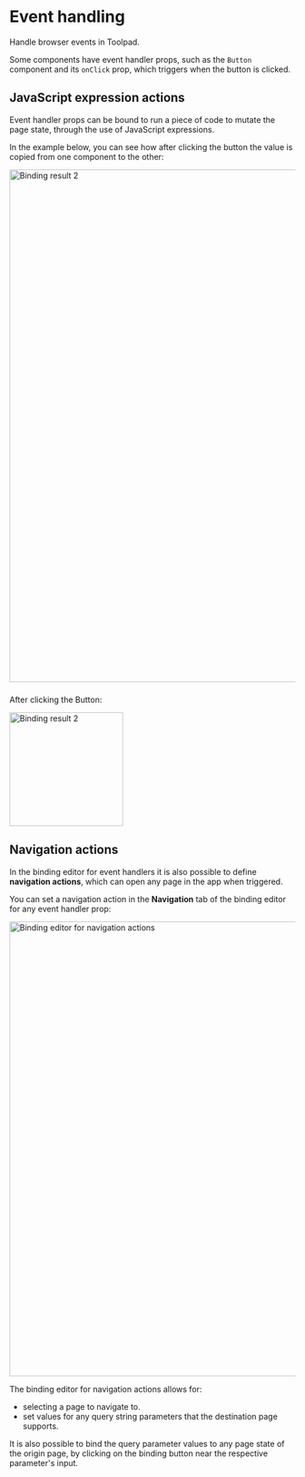 # Event handling

<p class="description">Handle browser events in Toolpad.</p>

Some components have event handler props, such as the `Button` component and its `onClick` prop, which triggers when the button is clicked.

## JavaScript expression actions

Event handler props can be bound to run a piece of code to mutate the page state, through the use of JavaScript expressions.

In the example below, you can see how after clicking the button the value is copied from one component to the other:

<img src="/static/toolpad/docs/data-binding/bind-10.png" alt="Binding result 2" width="902px" style="margin-bottom: 8px;" />

After clicking the Button:

<img src="/static/toolpad/docs/data-binding/bind-11.png" alt="Binding result 2" width="200" />

## Navigation actions

In the binding editor for event handlers it is also possible to define **navigation actions**, which can open any page in the app when triggered.

You can set a navigation action in the **Navigation** tab of the binding editor for any event handler prop:

<img src="/static/toolpad/docs/data-binding/bind-12.png" alt="Binding editor for navigation actions" width="800" />

<!---
@TODO: Link "any query string parameters that the destination page supports" to page parameters documentation
-->

The binding editor for navigation actions allows for:

- selecting a page to navigate to.
- set values for any query string parameters that the destination page supports.

It is also possible to bind the query parameter values to any page state of the origin page, by clicking on the binding button near the respective parameter's input.
